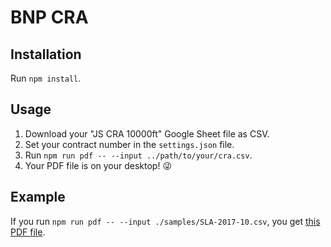 # BNP CRA

## Installation

Run `npm install`.

## Usage

1. Download your "JS CRA 10000ft" Google Sheet file as CSV.
2. Set your contract number in the `settings.json` file.
3. Run `npm run pdf -- --input ../path/to/your/cra.csv`.
4. Your PDF file is on your desktop! 😜

## Example

If you run `npm run pdf -- --input ./samples/SLA-2017-10.csv`, you get
[this PDF file](samples/CRA-BNPP-SLA-2017-10.pdf).
